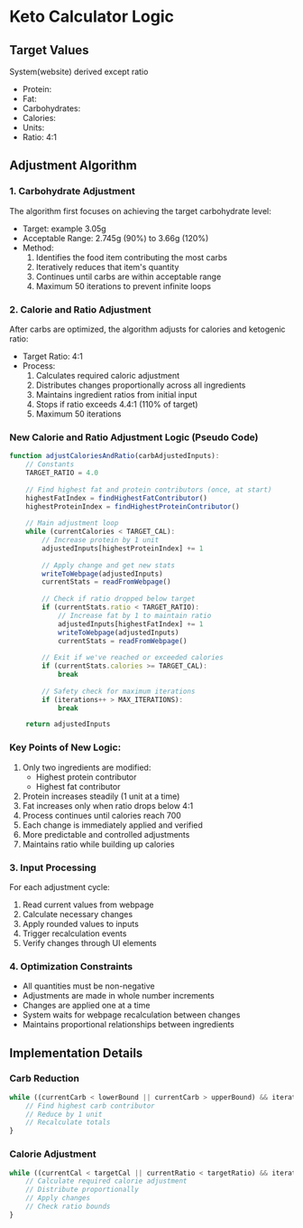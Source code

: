 # Keto Calculator Logic

## Target Values
System(website) derived except ratio
- Protein: 
- Fat: 
- Carbohydrates: 
- Calories: 
- Units: 
- Ratio: 4:1

## Adjustment Algorithm

### 1. Carbohydrate Adjustment
The algorithm first focuses on achieving the target carbohydrate level:
- Target: example 3.05g
- Acceptable Range: 2.745g (90%) to 3.66g (120%)
- Method:
  1. Identifies the food item contributing the most carbs
  2. Iteratively reduces that item's quantity
  3. Continues until carbs are within acceptable range
  4. Maximum 50 iterations to prevent infinite loops

### 2. Calorie and Ratio Adjustment
After carbs are optimized, the algorithm adjusts for calories and ketogenic ratio:
- Target Ratio: 4:1
- Process:
  1. Calculates required caloric adjustment
  2. Distributes changes proportionally across all ingredients
  3. Maintains ingredient ratios from initial input
  4. Stops if ratio exceeds 4.4:1 (110% of target)
  5. Maximum 50 iterations

### New Calorie and Ratio Adjustment Logic (Pseudo Code)
```javascript
function adjustCaloriesAndRatio(carbAdjustedInputs):
    // Constants
    TARGET_RATIO = 4.0
    
    // Find highest fat and protein contributors (once, at start)
    highestFatIndex = findHighestFatContributor()
    highestProteinIndex = findHighestProteinContributor()
    
    // Main adjustment loop
    while (currentCalories < TARGET_CAL):
        // Increase protein by 1 unit
        adjustedInputs[highestProteinIndex] += 1
        
        // Apply change and get new stats
        writeToWebpage(adjustedInputs)
        currentStats = readFromWebpage()
        
        // Check if ratio dropped below target
        if (currentStats.ratio < TARGET_RATIO):
            // Increase fat by 1 to maintain ratio
            adjustedInputs[highestFatIndex] += 1
            writeToWebpage(adjustedInputs)
            currentStats = readFromWebpage()
        
        // Exit if we've reached or exceeded calories
        if (currentStats.calories >= TARGET_CAL):
            break
            
        // Safety check for maximum iterations
        if (iterations++ > MAX_ITERATIONS):
            break

    return adjustedInputs
```

### Key Points of New Logic:
1. Only two ingredients are modified:
   - Highest protein contributor
   - Highest fat contributor
2. Protein increases steadily (1 unit at a time)
3. Fat increases only when ratio drops below 4:1
4. Process continues until calories reach 700
5. Each change is immediately applied and verified
6. More predictable and controlled adjustments
7. Maintains ratio while building up calories

### 3. Input Processing
For each adjustment cycle:
1. Read current values from webpage
2. Calculate necessary changes
3. Apply rounded values to inputs
4. Trigger recalculation events
5. Verify changes through UI elements

### 4. Optimization Constraints
- All quantities must be non-negative
- Adjustments are made in whole number increments
- Changes are applied one at a time
- System waits for webpage recalculation between changes
- Maintains proportional relationships between ingredients

## Implementation Details

### Carb Reduction
```javascript
while ((currentCarb < lowerBound || currentCarb > upperBound) && iterations < maxIterations) {
    // Find highest carb contributor
    // Reduce by 1 unit
    // Recalculate totals
}
```

### Calorie Adjustment
```javascript
while ((currentCal < targetCal || currentRatio < targetRatio) && iterations < maxIterations) {
    // Calculate required calorie adjustment
    // Distribute proportionally
    // Apply changes
    // Check ratio bounds
}
```
